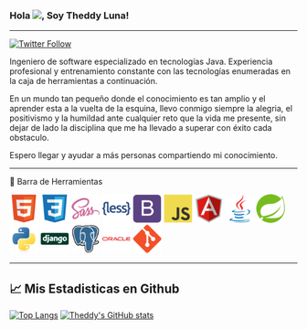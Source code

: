 ### Hola <img src="https://raw.githubusercontent.com/MartinHeinz/MartinHeinz/master/wave.gif" width="30px">, Soy Theddy Luna!
---
[![Twitter Follow](https://img.shields.io/twitter/follow/LunaTheddy?label=S%C3%ADgueme%20en%20Twitter&style=social)](https://twitter.com/intent/follow?screen_name=LunaTheddy)

Ingeniero de software especializado en tecnologías Java. Experiencia profesional y entrenamiento constante con las tecnologías enumeradas en la caja de herramientas a continuación.

En un mundo tan pequeño donde el conocimiento es tan amplio y el aprender esta a la vuelta de la esquina, llevo conmigo siempre la alegria, el positivismo y la humildad ante cualquier reto que la vida me presente, sin dejar de lado la disciplina que me ha llevado a superar con éxito cada obstaculo.

Espero llegar y ayudar a más personas compartiendo mi conocimiento.

---

🧰 Barra de Herramientas

<img src="https://raw.githubusercontent.com/devicons/devicon/c7d326b6009e60442abc35fa45706d6f30ee4c8e/icons/html5/html5-original.svg" alt="Html5 Logo" width="50" height="50"/> <img src="https://raw.githubusercontent.com/devicons/devicon/c7d326b6009e60442abc35fa45706d6f30ee4c8e/icons/css3/css3-original.svg" alt="Css3 Logo" width="50" height="50"/> <img src="https://raw.githubusercontent.com/devicons/devicon/c7d326b6009e60442abc35fa45706d6f30ee4c8e/icons/sass/sass-original.svg" alt="Saas Logo" width="50" height="50"/> <img src="https://raw.githubusercontent.com/devicons/devicon/c7d326b6009e60442abc35fa45706d6f30ee4c8e/icons/less/less-plain-wordmark.svg" alt="Less Logo" width="50" height="50"/> <img src="https://raw.githubusercontent.com/devicons/devicon/c7d326b6009e60442abc35fa45706d6f30ee4c8e/icons/bootstrap/bootstrap-plain.svg" alt="Bootstrap Logo" width="50" height="50"/> <img src="https://raw.githubusercontent.com/devicons/devicon/c7d326b6009e60442abc35fa45706d6f30ee4c8e/icons/javascript/javascript-original.svg" alt="Javascript Logo" width="50" height="50"/> <img src="https://raw.githubusercontent.com/devicons/devicon/c7d326b6009e60442abc35fa45706d6f30ee4c8e/icons/angularjs/angularjs-original.svg" alt="Angular Logo" width="50" height="50"/> <img src="https://raw.githubusercontent.com/devicons/devicon/c7d326b6009e60442abc35fa45706d6f30ee4c8e/icons/java/java-original.svg" alt="Java Logo" width="50" height="50"/> <img src="https://github.com/devicons/devicon/blob/master/icons/spring/spring-original.svg" alt="Spring Logo" width="50" height="50"/><img src="https://raw.githubusercontent.com/devicons/devicon/c7d326b6009e60442abc35fa45706d6f30ee4c8e/icons/python/python-original.svg" alt="Python Logo" width="50" height="50"/> <img src="https://raw.githubusercontent.com/devicons/devicon/c7d326b6009e60442abc35fa45706d6f30ee4c8e/icons/django/django-original.svg" alt="Django Logo" width="50" height="50"/> <img src="https://raw.githubusercontent.com/devicons/devicon/c7d326b6009e60442abc35fa45706d6f30ee4c8e/icons/postgresql/postgresql-original.svg" alt="Postgres Logo" width="50" height="50"/> <img src="https://raw.githubusercontent.com/devicons/devicon/c7d326b6009e60442abc35fa45706d6f30ee4c8e/icons/oracle/oracle-original.svg" alt="Oracle Logo" width="50" height="50"/> <img src="https://raw.githubusercontent.com/devicons/devicon/c7d326b6009e60442abc35fa45706d6f30ee4c8e/icons/git/git-original.svg" alt="Git Logo" width="50" height="50"/>

---


## &#x1f4c8; Mis Estadisticas en Github

[![Top Langs](https://github-readme-stats.vercel.app/api/top-langs/?username=tluna&hide=java,html,css&theme=highcontrast&locale=es)](https://github.com/anuraghazra/github-readme-stats)  [![Theddy's GitHub stats](https://github-readme-stats.vercel.app/api?username=tluna&show_icons=true&theme=highcontrast&locale=es)](https://github.com/anuraghazra/github-readme-stats)



<!--
**tluna/tluna** is a ✨ _special_ ✨ repository because its `README.md` (this file) appears on your GitHub profile.

Here are some ideas to get you started:

- 🔭 I’m currently working on ...
- 🌱 I’m currently learning ...
- 👯 I’m looking to collaborate on ...
- 🤔 I’m looking for help with ...
- 💬 Ask me about ...
- 📫 How to reach me: ...
- 😄 Pronouns: ...
- ⚡ Fun fact: ...
-->
